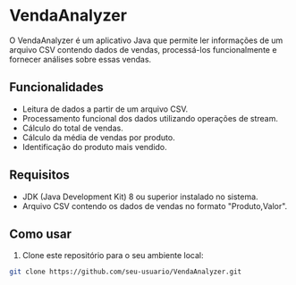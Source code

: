 # VendaAnalyzer

O VendaAnalyzer é um aplicativo Java que permite ler informações de um arquivo CSV contendo dados de vendas, processá-los funcionalmente e fornecer análises sobre essas vendas.

## Funcionalidades

- Leitura de dados a partir de um arquivo CSV.
- Processamento funcional dos dados utilizando operações de stream.
- Cálculo do total de vendas.
- Cálculo da média de vendas por produto.
- Identificação do produto mais vendido.

## Requisitos

- JDK (Java Development Kit) 8 ou superior instalado no sistema.
- Arquivo CSV contendo os dados de vendas no formato "Produto,Valor".

## Como usar

1. Clone este repositório para o seu ambiente local:

```bash
git clone https://github.com/seu-usuario/VendaAnalyzer.git
```
